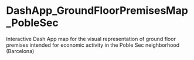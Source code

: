 # DashApp_GroundFloorPremisesMap_PobleSec
Interactive Dash App map for the visual representation of ground floor premises intended for economic activity in the Poble Sec neighborhood (Barcelona)
